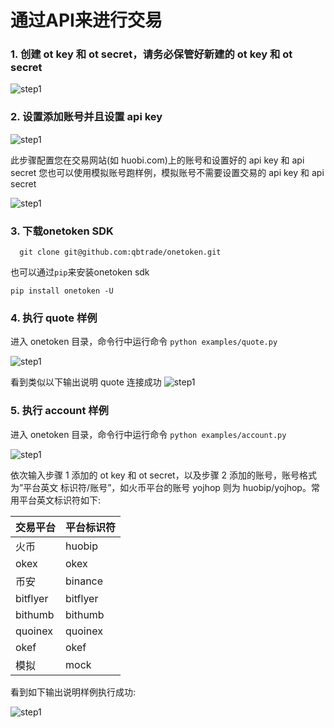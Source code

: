 


# 通过API来进行交易

### 1. 创建 ot key 和 ot secret，请务必保管好新建的 ot key 和 ot secret

![step1](https://1token.trade/oss/web/guide2/pic1.jpg)

### 2. 设置添加账号并且设置 api key

![step1](https://1token.trade/oss/web/guide2/pic2.jpg)

此步骤配置您在交易网站(如 huobi.com)上的账号和设置好的 api key 和 api secret 您也可以使用模拟账号跑样例，模拟账号不需要设置交易的 api key 和 api secret

![step1](https://1token.trade/oss/web/guide2/pic3.jpg)

### 3. 下载onetoken SDK
```shell
  git clone git@github.com:qbtrade/onetoken.git
```

也可以通过`pip`来安装onetoken sdk
```shell
pip install onetoken -U
```


### 4. 执行 quote 样例

进入 onetoken 目录，命令行中运行命令 `python examples/quote.py`

![step1](https://1token.trade/oss/web/guide2/pic4.jpg)

看到类似以下输出说明 quote 连接成功
![step1](https://1token.trade/oss/web/guide2/pic5.jpg)


### 5. 执行 account 样例

进入 onetoken 目录，命令行中运行命令 `python examples/account.py`

![step1](https://1token.trade/oss/web/guide2/pic6.jpg)

依次输入步骤 1 添加的 ot key 和 ot secret，以及步骤 2 添加的账号，账号格式为”平台英文 标识符/账号”，如火币平台的账号 yojhop 则为 huobip/yojhop。常用平台英文标识符如下:

|交易平台|平台标识符|
|---|---|
| 火币|huobip |
| okex|okex|
| 币安|binance|
| bitflyer|bitflyer|
| bithumb|bithumb|
| quoinex|quoinex|
| okef|okef|
| 模拟|mock|

看到如下输出说明样例执行成功:


![step1](https://1token.trade/oss/web/guide2/pic7.jpg)


